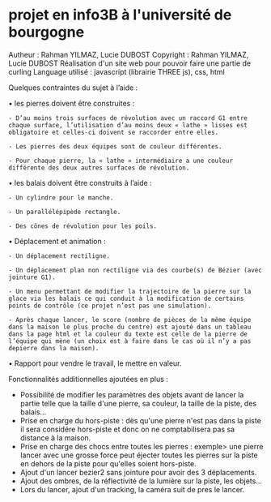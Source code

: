 # projet en info3B à l'université de bourgogne
Autheur : Rahman YILMAZ, Lucie DUBOST
Copyright : Rahman YILMAZ, Lucie DUBOST
Réalisation d'un site web pour pouvoir faire une partie de curling
Language utilisé : javascript (librairie THREE js), css, html

Quelques contraintes du sujet à l’aide :

  • les pierres doivent être construites :
  
    - D’au moins trois surfaces de révolution avec un raccord G1 entre chaque surface, l’utilisation d’au moins deux « lathe » lisses est obligatoire et celles-ci doivent se raccorder entre elles.
      
    - Les pierres des deux équipes sont de couleur différentes.
    
    - Pour chaque pierre, la « lathe » intermédiaire a une couleur différente des deux autres surfaces de révolution.

  • les balais doivent être construits à l’aide :
  
    - Un cylindre pour le manche.
    
    - Un parallélépipède rectangle.
    
    - Des cônes de révolution pour les poils.

  • Déplacement et animation : 
  
    - Un déplacement rectiligne.
    
    - Un déplacement plan non rectiligne via des courbe(s) de Bézier (avec jointure G1).
    
    - Un menu permettant de modifier la trajectoire de la pierre sur la glace via les balais ce qui conduit à la modification de certains points de contrôle (ce projet n’est pas une simulation).
    
    - Après chaque lancer, le score (nombre de pièces de la même équipe dans la maison le plus proche du centre) est ajouté dans un tableau dans la page html et la couleur du texte est celle de la pierre de l’équipe qui mène (un choix est à faire dans le cas où il n’y a pas depierre dans la maison).
   
  • Rapport pour vendre le travail, le mettre en valeur.

Fonctionnalités additionnelles ajoutées en plus :
  
  - Possibilité de modifier les paramètres des objets avant de lancer la partie telle que la taille d'une pierre, sa couleur, la taille de la piste, des             balais...
  - Prise en charge du hors-piste : dès qu'une pierre n'est pas dans la piste il sera considére hors-piste et donc on ne comptabilisera pas sa distance à la         maison.
  - Prise en charge des chocs entre toutes les pierres : exemple> une pierre lancer avec une grosse force peut éjecter toutes les pierres sur la piste en dehors     de la piste pour qu'elles soient hors-piste.
  - Ajout d'un lancer bezier2 sans jointure pour avoir des 3 déplacements.
  - Ajout des ombres, de la réflectivité de la lumière sur la piste, les objets...
  - Lors du lancer, ajout d'un tracking, la caméra suit de pres le lancer.
